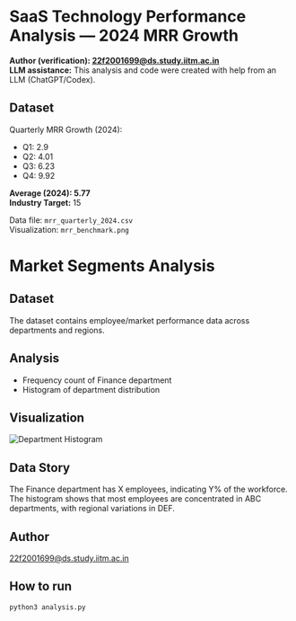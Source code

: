 # SaaS Technology Performance Analysis — 2024 MRR Growth

**Author (verification): 22f2001699@ds.study.iitm.ac.in**  
**LLM assistance:** This analysis and code were created with help from an LLM (ChatGPT/Codex).

## Dataset
Quarterly MRR Growth (2024):
- Q1: 2.9
- Q2: 4.01
- Q3: 6.23
- Q4: 9.92

**Average (2024): 5.77**  
**Industry Target:** 15

Data file: `mrr_quarterly_2024.csv`  
Visualization: `mrr_benchmark.png`

# Market Segments Analysis  

## Dataset  
The dataset contains employee/market performance data across departments and regions.  

## Analysis  
- Frequency count of Finance department  
- Histogram of department distribution  

## Visualization  
![Department Histogram](histogram.png)  

## Data Story  
The Finance department has X employees, indicating Y% of the workforce.  
The histogram shows that most employees are concentrated in ABC departments, with regional variations in DEF.  

## Author  
22f2001699@ds.study.iitm.ac.in  

## How to run
```bash
python3 analysis.py



